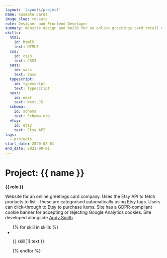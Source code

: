 ```yaml
---
layout: 'layouts/project'
name: Roseate Cards
image_slug: roseate
role: Designer and Frontend Developer
summary: Website design and build for an online greetings card retail company, with Etsy integration.
skills:
  html:
    id: html5
    text: HTML5
  css:
    id: css3
    text: CSS3
  sass:
    id: sass
    text: Sass
  typescript:
    id: typescript
    text: Typescript
  next:
    id: next
    text: Next.JS
  schema:
    id: schema
    text: Schema.org
  etsy:
    id: etsy
    text: Etsy API
tags:
  - projects
start_date: 2020-08-01
end_date: 2021-08-01
---
```


# Project: {{ name }}

<strong>{{ role }}</strong>

Website for an online greetings card company. Uses the Etsy API to fetch products to list - these are categorised automatically using Etsy tags. Users can click-through to Etsy to purchase items. Site has a GDPR-compliant cookie banner for accepting or rejecting Google Analytics cookies. Site developed alongside [Andy Smith](https://andyms.uk/)

<ul class="project__skill-list" aria-label="Uses the following technologies">
  {% for skill in skills %}
  <li class="project__skill-item">
    <img class="project__skill-icon" src="/assets/skill-icons/{{ skill[1].id }}.svg" alt="" role="presentation">
    <p class="project__skill-text">{{ skill[1].text }}</p>
  </li>
  {% endfor %}
</ul>

<div class="project-images">
  <img class="project-image project-image--multiple" src="/assets/project-images/roseate.png" alt="" role="presentation">
  <img class="project-image project-image--multiple" src="/assets/project-images/roseate2.png" alt="" role="presentation">
</div>
